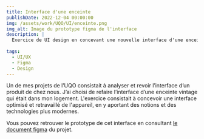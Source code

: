 ```yaml
---
title: Interface d'une enceinte
publishDate: 2022-12-04 00:00:00
img: /assets/work/UQO/UI/enceinte.png
img_alt: Image du prototype figma de l'interface
description: |
  Exercice de UI design en concevant une nouvelle interface d'une enceinte
  
tags:
  - UI/UX
  - Figma
  - Design
---
```


Un de mes projets de l’UQO consistait à analyser et revoir l’interface d’un produit de chez nous. J’ai choisi de refaire l’interface d’une enceinte vintage qui était dans mon logement.
L'exercice consistait à concevoir une interface optimisé et retravaillé de l'appareil, en y aportant des notions et des technologies plus modernes.

Vous pouvez retrouver le prototype de cet interface en consultant <a href="https://www.figma.com/file/1evi6PhmyYgO3oOXwaMM1q/Projet-Enceinte?node-id=0%3A1&t=XlxsISKU4ARTUaQn-1" target="_blank">le document figma</a> du projet.